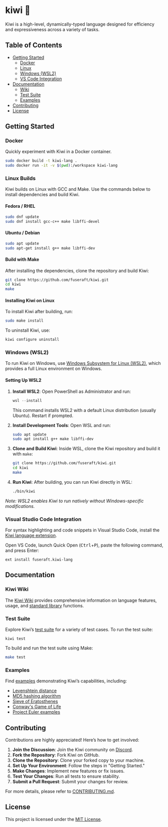 # kiwi 🥝

Kiwi is a high-level, dynamically-typed language designed for efficiency and expressiveness across a variety of tasks.

## Table of Contents

- [Getting Started](#getting-started)
  - [Docker](#docker)
  - [Linux](#linux-builds)
  - [Windows (WSL2)](#windows-wsl2)
  - [VS Code Integration](#visual-studio-code-integration)
- [Documentation](#documentation)
  - [Wiki](#kiwi-wiki)
  - [Test Suite](#test-suite)
  - [Examples](#examples)
- [Contributing](#contributing)
- [License](#license)

## Getting Started

### Docker

Quickly experiment with Kiwi in a Docker container.

```bash
sudo docker build -t kiwi-lang .
sudo docker run -it -v $(pwd):/workspace kiwi-lang
```

### Linux Builds

Kiwi builds on Linux with GCC and Make. Use the commands below to install dependencies and build Kiwi.

#### Fedora / RHEL

```bash
sudo dnf update
sudo dnf install gcc-c++ make libffi-devel
```

#### Ubuntu / Debian

```bash
sudo apt update
sudo apt-get install g++ make libffi-dev
```

#### Build with Make

After installing the dependencies, clone the repository and build Kiwi:

```bash
git clone https://github.com/fuseraft/kiwi.git
cd kiwi
make
```

#### Installing Kiwi on Linux

To install Kiwi after building, run:

```bash
sudo make install
```

To uninstall Kiwi, use:

```bash
kiwi configure uninstall
```

### Windows (WSL2)

To run Kiwi on Windows, use [Windows Subsystem for Linux (WSL2)](https://learn.microsoft.com/en-us/windows/wsl/), which provides a full Linux environment on Windows.

#### Setting Up WSL2

1. **Install WSL2**: Open PowerShell as Administrator and run:
   ```powershell
   wsl --install
   ```
   This command installs WSL2 with a default Linux distribution (usually Ubuntu). Restart if prompted.

2. **Install Development Tools**: Open WSL and run:
   ```bash
   sudo apt update
   sudo apt install g++ make libffi-dev
   ```

3. **Clone and Build Kiwi**: Inside WSL, clone the Kiwi repository and build it with `make`:
   ```bash
   git clone https://github.com/fuseraft/kiwi.git
   cd kiwi
   make
   ```

4. **Run Kiwi**: After building, you can run Kiwi directly in WSL:
   ```bash
   ./bin/kiwi
   ```

*Note: WSL2 enables Kiwi to run natively without Windows-specific modifications.*

### Visual Studio Code Integration

For syntax highlighting and code snippets in Visual Studio Code, install the [Kiwi language extension](https://marketplace.visualstudio.com/items?itemName=fuseraft.kiwi-lang).

Open VS Code, launch Quick Open (<kbd>Ctrl</kbd>+<kbd>P</kbd>), paste the following command, and press Enter:

```
ext install fuseraft.kiwi-lang
```

## Documentation

### Kiwi Wiki

The [Kiwi Wiki](docs/README.md) provides comprehensive information on language features, usage, and [standard library](docs/lib) functions.

### Test Suite

Explore Kiwi’s [test suite](test.🥝) for a variety of test cases. To run the test suite:

```shell
kiwi test
```

To build and run the test suite using Make:

```bash
make test
```

### Examples

Find [examples](examples/) demonstrating Kiwi’s capabilities, including:

- [Levenshtein distance](examples/algo/levenshtein.kiwi)
- [MD5 hashing algorithm](examples/algo/md5_hash.kiwi)
- [Sieve of Eratosthenes](examples/algo/sieve_of_eratosthenes.kiwi)
- [Conway's Game of Life](examples/cellular_automata/life.kiwi)
- [Project Euler examples](examples/project_euler/)

## Contributing

Contributions are highly appreciated! Here’s how to get involved:

1. **Join the Discussion**: Join the Kiwi community on [Discord](https://discord.gg/9PW3857Bxs).
2. **Fork the Repository**: Fork Kiwi on GitHub.
3. **Clone the Repository**: Clone your forked copy to your machine.
4. **Set Up Your Environment**: Follow the steps in "Getting Started."
5. **Make Changes**: Implement new features or fix issues.
6. **Test Your Changes**: Run all tests to ensure stability.
7. **Submit a Pull Request**: Submit your changes for review.

For more details, please refer to [CONTRIBUTING.md](CONTRIBUTING.md).

## License

This project is licensed under the [MIT License](LICENSE).